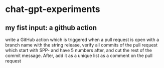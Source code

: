 # chat-gpt-experiments

## my fist input: a github action

write a GitHub action which is triggered when a pull request is open with a branch name with the string release, verify all commits of the pull request which start with SPP- and have 5 numbers after, and cut the rest of the commit message. After, add it as a unique list as a comment on the pull request 
